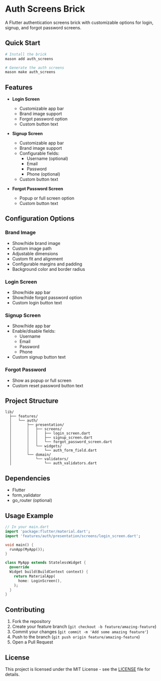 # Auth Screens Brick

A Flutter authentication screens brick with customizable options for login, signup, and forgot password screens.

## Quick Start

```bash
# Install the brick
mason add auth_screens

# Generate the auth screens
mason make auth_screens
```

## Features

- **Login Screen**
  - Customizable app bar
  - Brand image support
  - Forgot password option
  - Custom button text

- **Signup Screen**
  - Customizable app bar
  - Brand image support
  - Configurable fields:
    - Username (optional)
    - Email
    - Password
    - Phone (optional)
  - Custom button text

- **Forgot Password Screen**
  - Popup or full screen option
  - Custom button text

## Configuration Options

### Brand Image
- Show/hide brand image
- Custom image path
- Adjustable dimensions
- Custom fit and alignment
- Configurable margins and padding
- Background color and border radius

### Login Screen
- Show/hide app bar
- Show/hide forgot password option
- Custom login button text

### Signup Screen
- Show/hide app bar
- Enable/disable fields:
  - Username
  - Email
  - Password
  - Phone
- Custom signup button text

### Forgot Password
- Show as popup or full screen
- Custom reset password button text

## Project Structure

```
lib/
  ├── features/
  │   └── auth/
  │       ├── presentation/
  │       │   ├── screens/
  │       │   │   ├── login_screen.dart
  │       │   │   ├── signup_screen.dart
  │       │   │   └── forgot_password_screen.dart
  │       │   └── widgets/
  │       │       └── auth_form_field.dart
  │       └── domain/
  │           └── validators/
  │               └── auth_validators.dart
```

## Dependencies

- Flutter
- form_validator
- go_router (optional)

## Usage Example

```dart
// In your main.dart
import 'package:flutter/material.dart';
import 'features/auth/presentation/screens/login_screen.dart';

void main() {
  runApp(MyApp());
}

class MyApp extends StatelessWidget {
  @override
  Widget build(BuildContext context) {
    return MaterialApp(
      home: LoginScreen(),
    );
  }
}
```

## Contributing

1. Fork the repository
2. Create your feature branch (`git checkout -b feature/amazing-feature`)
3. Commit your changes (`git commit -m 'Add some amazing feature'`)
4. Push to the branch (`git push origin feature/amazing-feature`)
5. Open a Pull Request

## License

This project is licensed under the MIT License - see the [LICENSE](LICENSE) file for details.
